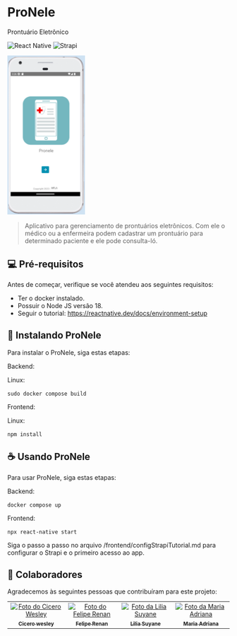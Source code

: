 # ProNele
Prontuário Eletrônico

![React Native](https://img.shields.io/badge/react_native-%2320232a.svg?style=for-the-badge&logo=react&logoColor=%2361DAFB)
![Strapi](https://img.shields.io/badge/strapi-%232E7EEA.svg?style=for-the-badge&logo=strapi&logoColor=white)



<img src="images/pronele.png" alt="Tela inicial do aplicativo" width="35%">

> Aplicativo para gerenciamento de prontuários eletrônicos. Com ele o médico ou a enfermeira podem cadastrar um prontuário para determinado paciente e ele pode consulta-ló.

## 💻 Pré-requisitos

Antes de começar, verifique se você atendeu aos seguintes requisitos:
* Ter o docker instalado.
* Possuir o Node JS versão 18.
* Seguir o tutorial: https://reactnative.dev/docs/environment-setup

## 🚀 Instalando ProNele

Para instalar o ProNele, siga estas etapas:

Backend:

Linux:
```
sudo docker compose build
```
Frontend:

Linux:
```
npm install
```

## ☕ Usando ProNele

Para usar ProNele, siga estas etapas:

Backend:

```
docker compose up
```

Frontend:

```
npx react-native start
```

Siga o passo a passo no arquivo /frontend/configStrapiTutorial.md para configurar o Strapi e o primeiro acesso ao app.

## 🤝 Colaboradores

Agradecemos às seguintes pessoas que contribuíram para este projeto:

<table>
  <tr>
    <td align="center">
      <a href="https://github.com/CiceroWesley">
        <img src="https://avatars.githubusercontent.com/u/70028939?v=4" width="100px;" alt="Foto do Cicero Wesley"/><br>
        <sub>
          <b>Cicero wesley</b>
        </sub>
      </a>
    </td>
    <td align="center">
      <a href="https://github.com/FelipeFelipeRenan">
        <img src="https://avatars.githubusercontent.com/u/49200668?v=4" width="100px;" alt="Foto do Felipe Renan"/><br>
        <sub>
          <b>Felipe Renan</b>
        </sub>
      </a>
    </td>
    <td align="center">
      <a href="https://github.com/Lsuyane">
        <img src="https://avatars.githubusercontent.com/u/92032032?v=4" width="100px;" alt="Foto da Lilia Suyane"/><br>
        <sub>
          <b>Lilia Suyane</b>
        </sub>
      </a>
    </td>
    <td align="center">
      <a href="https://github.com/AdrianaSil">
        <img src="https://avatars.githubusercontent.com/u/96041964?v=4" width="100px;" alt="Foto da Maria Adriana"/><br>
        <sub>
          <b>Maria Adriana</b>
        </sub>
      </a>
    </td>
  </tr>
</table>
